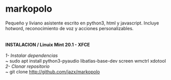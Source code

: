 # markopolo

Pequeño y liviano asistente escrito en python3, html y javascript. Incluye hotword, reconocimiento de voz y acciones personalizables.
<br>
<br>
<br>
<b>INSTALACION / Linuix Mint 20.1 - XFCE</b>
<br>
<br>
<i>1- Instalar dependencias<br></i>
~ sudo apt install python3-pyaudio libatlas-base-dev screen wmctrl xdotool
<br>
<i>2- Clonar repositorio<br></i>
~ git clone http://github.com/jazx/markopolo
<br>
<br>
